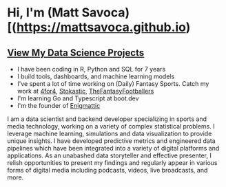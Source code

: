 # Hi, I'm (Matt Savoca)[(https://mattsavoca.github.io)

## [View My Data Science Projects](https://mattsavoca.github.io/projects)

* I have been coding in R, Python and SQL for 7 years
* I build tools, dashboards, and machine learning models
* I've spent a lot of time working on (Daily) Fantasy Sports. Catch my work at [4for4](https://www.4for4.com), [Stokastic](https://www.stokastic.com), [TheFantasyFootballers](https://www.thefantasyfootballers.com)
* I'm learning Go and Typescript at boot.dev
* I'm the founder of [Enigmattic](https://enigmattic.io)

I am a data scientist and backend developer specializing in sports and media technology, working on a variety of complex statistical problems. I leverage machine learning, simulations and data visualization to provide unique insights. I have developed predictive metrics and engineered data pipelines which have been integrated into a variety of digital platforms and applications. As an unabashed data storyteller and effective presenter, I relish opportunities to present my findings and regularly appear in various forms of digital media including podcasts, videos, live broadcasts, and more.
